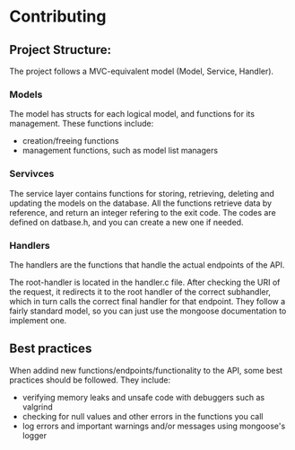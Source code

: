 # Contributing

## Project Structure:

The project follows a MVC-equivalent model (Model, Service, Handler).

### Models
The model has structs for each logical model, and functions for its management.
These functions include:

- creation/freeing functions
- management functions, such as model list managers

### Servivces
The service layer contains functions for storing, retrieving, deleting and updating the models on the database.
All the functions retrieve data by reference, and return an integer refering to the exit code. The codes are defined on datbase.h, and you can create a new one if needed.

### Handlers
The handlers are the functions that handle the actual endpoints of the API.

The root-handler is located in the handler.c file. After checking the URI of the request, it redirects it to the root handler of the correct subhandler, which in turn calls the correct final handler for that endpoint.
They follow a fairly standard model, so you can just use the mongoose documentation to implement one.

## Best practices

When addind new functions/endpoints/functionality to the API, some best practices should be followed.
They include:

- verifying memory leaks and unsafe code with debuggers such as valgrind
- checking for null values and other errors in the functions you call
- log errors and important warnings and/or messages using mongoose's logger

